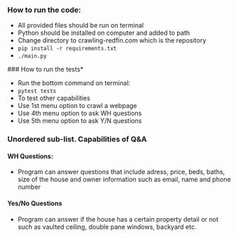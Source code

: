 ### How to run the code:

- All provided files should be run on terminal
- Python should be installed on computer and added to path
- Change directory to crawling-redfin.com which is the repository
- `pip install -r requirements.txt`
- `./main.py` 

### How to run the tests*

- Run the bottom command on terminal:
- `pytest tests`
- To test other capabilities
- Use 1st menu option to crawl a webpage
- Use 4th menu option to ask WH questions
- Use 5th menu option to ask Y/N questions


### Unordered sub-list. Capabilities of Q&A
#### WH Questions:
- Program can answer questions that include adress, price, beds, baths, size of the house and owner information such as email, name and phone number
#### Yes/No Questions
- Program can answer if the house has a certain property detail or not such as vaulted ceiling, double pane windows, backyard etc.

